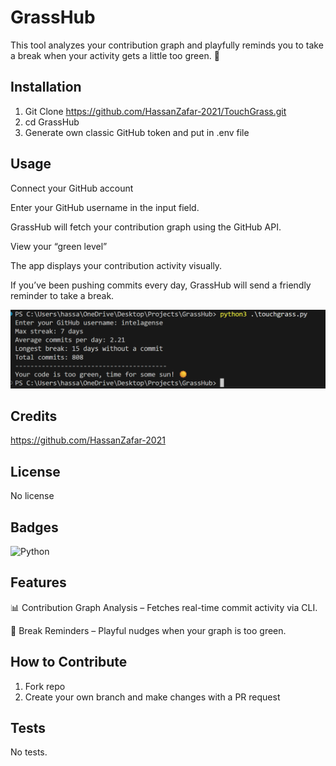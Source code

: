 # GrassHub
This tool analyzes your contribution graph and playfully reminds you to take a break when your activity gets a little too green. 🌱

## Installation

1. Git Clone https://github.com/HassanZafar-2021/TouchGrass.git
2. cd GrassHub
3. Generate own classic GitHub token and put in .env file

## Usage

Connect your GitHub account

Enter your GitHub username in the input field.

GrassHub will fetch your contribution graph using the GitHub API.

View your “green level”

The app displays your contribution activity visually.

If you’ve been pushing commits every day, GrassHub will send a friendly reminder to take a break.

![alt text](image.png)

## Credits

https://github.com/HassanZafar-2021

## License

No license


## Badges

![Python](https://img.shields.io/badge/Python-3.x-blue?logo=python&logoColor=white)


## Features

📊 Contribution Graph Analysis – Fetches real-time commit activity via CLI.

🌱 Break Reminders – Playful nudges when your graph is too green.

## How to Contribute

1. Fork repo
2. Create your own branch and make changes with a PR request

## Tests

No tests.